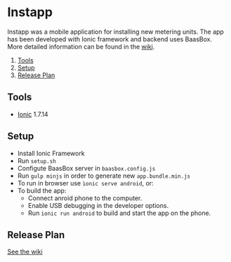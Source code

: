 # Instapp

Instapp was a mobile application for installing new metering units. The app has been developed with Ionic framework and backend uses BaasBox. More detailed information can be found in the [wiki](https://github.com/IoTitude/Instapp/wiki).

<!-- MDTOC maxdepth:6 firsth1:2 numbering:1 flatten:1 bullets:0 updateOnSave:1 -->

1. [Tools](#tools)   
2. [Setup](#setup)   
3. [Release Plan](#release-plan)   

<!-- /MDTOC -->

## Tools

- [Ionic](http://ionicframework.com/) 1.7.14

## Setup

- Install Ionic Framework
- Run `setup.sh`
- Configute BaasBox server in `baasbox.config.js`
- Run `gulp minjs` in order to generate new `app.bundle.min.js`
- To run in browser use `ìonic serve android`, or:
- To build the app:
  - Connect anroid phone to the computer.
  - Enable USB debugging in the developer options.
  - Run `ionic run android` to build and start the app on the phone.

## Release Plan

[See the wiki](https://github.com/IoTitude/Instapp/wiki/Release-Plan)
